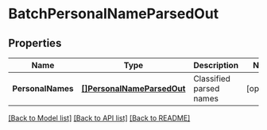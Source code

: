 # BatchPersonalNameParsedOut

## Properties
Name | Type | Description | Notes
------------ | ------------- | ------------- | -------------
**PersonalNames** | [**[]PersonalNameParsedOut**](PersonalNameParsedOut.md) | Classified parsed names | [optional] 

[[Back to Model list]](../README.md#documentation-for-models) [[Back to API list]](../README.md#documentation-for-api-endpoints) [[Back to README]](../README.md)


